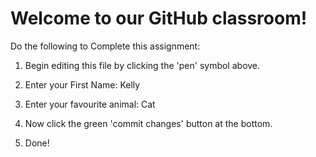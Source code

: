# Welcome to our GitHub classroom!

Do the following to Complete this assignment:

1. Begin editing this file by clicking the 'pen' symbol above.

2. Enter your First Name: Kelly

3. Enter your favourite animal: Cat

4. Now click the green 'commit changes' button at the bottom.

5. Done!
